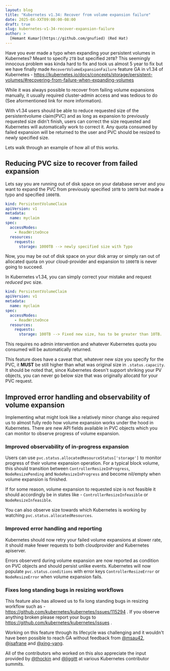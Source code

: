 ```yaml
---
layout: blog
title: "Kubernetes v1.34: Recover from volume expansion failure"
date: 2025-0X-XXT09:00:00-08:00
draft: true
slug: kubernetes-v1-34-recover-expansion-failure
author: >
  [Hemant Kumar](https://github.com/gnufied) (Red Hat)
---
```


Have you ever made a typo when expanding your persistent volumes in Kubernetes? Meant to specify `2TB`
but specified `20TB`? This seemingly innocous problem was kinda hard to fix and took us almost 5 year to fix but we have finally made `RecoverVolumeExpansionFailure` feature GA in v1.34 of Kubernetes - https://kubernetes.io/docs/concepts/storage/persistent-volumes/#recovering-from-failure-when-expanding-volumes

While it was always possible to recover from failing volume expansions manually, it usually required cluster-admin access and was tedious to do (See aformentioned link for more information).

With v1.34 users should be able to reduce requested size of the persistentvolume claim(PVC) and as long as
expansion to previously requested size didn't finish, users can correct the size requested and Kubernetes will automatically work to correct it. Any quota consumed by failed expansion will be returned to the user and PVC should be resized to newly specified size.

Lets walk through an example of how all of this works.

## Reducing PVC size to recover from failed expansion

Lets say you are running out of disk space on your database server and you want to expand the PVC from previously specified `10TB` to `100TB` but made a typo and specified `1000TB`.

```yaml
kind: PersistentVolumeClaim
apiVersion: v1
metadata:
  name: myclaim
spec:
  accessModes:
    - ReadWriteOnce
  resources:
    requests:
      storage: 1000TB --> newly specified size with Typo
```

Now, you may be out of disk space on your disk array or simply ran out of allocated quota on your cloud-provider and expansion to `1000TB` is never going to succeed.

In Kubernetes v1.34, you can simply correct your mistake and request *reduced* pvc size.

```yaml
kind: PersistentVolumeClaim
apiVersion: v1
metadata:
  name: myclaim
spec:
  accessModes:
    - ReadWriteOnce
  resources:
    requests:
      storage: 100TB --> Fixed new size, has to be greater than 10TB.
```

This requires no admin intervention and whatever Kubernetes quota you consumed will be automatically returned.

This feature does have a caveat that, whatever new size you specify for the PVC, it **MUST** be still higher than what was original size in `.status.capacity`. It should be noted that, since Kubernetes doesn't support shriking your PV objects, you can never go below size that was originally allocatd for your PVC request.

## Improved error handling and observability of volume expansion

Implementing what might look like a relatively minor change also required us to almost 
fully redo how volume expansion works under the hood in Kubernetes.
There are new API fields available in PVC objects which you can monitor to observe progress of volume expansion.

### Improved observability of in-progress expansion

Users can use `pvc.status.allocatedResourceStatus['storage']` to monitor progress of their volume expansion operation. For a typical block volume, this should transition between `ControllerResizeInProgress`, `NodeResizePending` and `NodeResizeInProgress` and become nil/empty when volume expansion is finished.

If for some reason, volume expansion to requested size is not feasible it should accordingly be in states like - `ControllerResizeInfeasible` or `NodeResizeInfeasible`.

You can also observe size towards which Kubernetes is working by watching `pvc.status.allocatedResources`.

### Improved error handling and reporting

Kubernetes should now retry your failed volume expansions at slower rate, it should make fewer requests to both cloudprovider and Kubernetes apiserver.

Errors observerd during volume expansion are now reported as condition on PVC objects and should persist unlike events. Kubernetes will now populate `pvc.status.conditions` with error keys `ControllerResizeError` or `NodeResizeError` when volume expansion fails.

### Fixes long standing bugs in resizing workflows

This feature also has allowed us to fix long standing bugs in resizing workflow such as - https://github.com/kubernetes/kubernetes/issues/115294 . If you observe anything broken please report your bugs to https://github.com/kubernetes/kubernetes/issues .

Working on this feature through its lifecycle was challenging and it wouldn't have been possible to reach GA
without feedback from [@msau42](https://github.com/msau42), [@jsafrane](https://github.com/jsafrane) and [@xing-yang](https://github.com/xing-yang).

All of the contributors who worked on this also appreciate the input provided by [@thockin](https://github.com/thockin) and [@liggitt](https://github.comliggitt) at various Kubernetes contributor summits.
